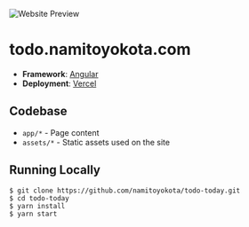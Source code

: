 ![Website Preview](https://api.namitoyokota.com/assets/og-images/todo.png)

# todo.namitoyokota.com

-   **Framework**: [Angular](https://angular.io/)
-   **Deployment**: [Vercel](https://vercel.com)

## Codebase

-   `app/*` - Page content
-   `assets/*` - Static assets used on the site

## Running Locally

```shell
$ git clone https://github.com/namitoyokota/todo-today.git
$ cd todo-today
$ yarn install
$ yarn start
```
